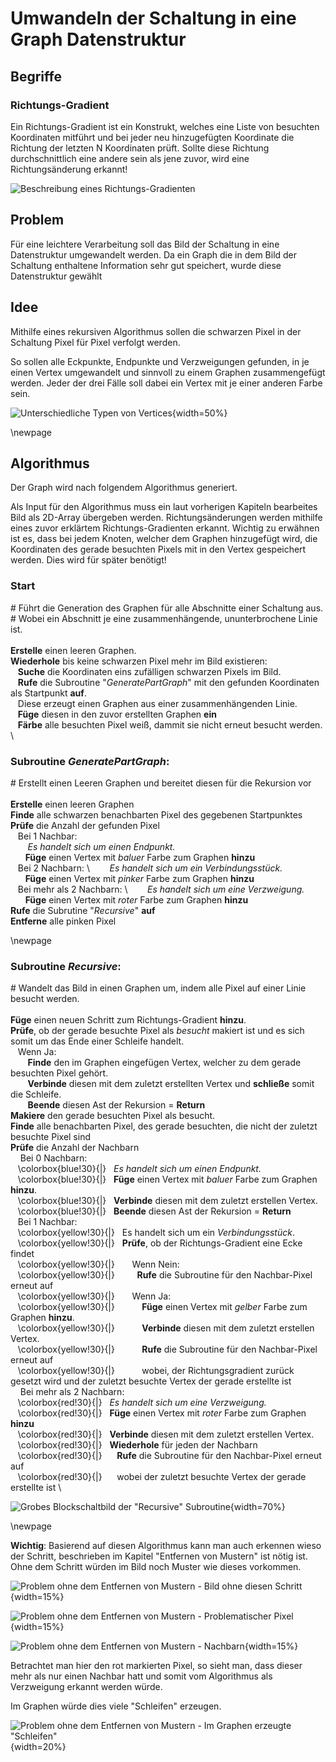# Umwandeln der Schaltung in eine Graph Datenstruktur

## Begriffe

### Richtungs-Gradient
Ein Richtungs-Gradient ist ein Konstrukt, welches eine Liste von besuchten Koordinaten mitführt und bei jeder neu hinzugefügten Koordinate die Richtung der letzten N Koordinaten prüft. Sollte diese Richtung durchschnittlich eine andere sein als jene zuvor, wird eine Richtungsänderung erkannt!

![Beschreibung eines Richtungs-Gradienten](.\Dateien\RichtungsGradient.png) 

## Problem
Für eine leichtere Verarbeitung soll das Bild der Schaltung in eine Datenstruktur umgewandelt werden. Da ein Graph die in dem Bild der Schaltung enthaltene Information sehr gut speichert, wurde diese Datenstruktur gewählt

## Idee
Mithilfe eines rekursiven Algorithmus sollen die schwarzen Pixel in der Schaltung Pixel für Pixel verfolgt werden.

So sollen alle Eckpunkte, Endpunkte und Verzweigungen gefunden, in je einen Vertex umgewandelt und sinnvoll zu einem Graphen zusammengefügt werden. Jeder der drei Fälle soll dabei ein Vertex mit je einer anderen Farbe sein.

![Unterschiedliche Typen von Vertices](.\Dateien\SchaltungBild1.png){width=50%}

<!--
## Umsetzung

![Beispiel Szenario](.\Dateien\AlgorithmusBild1.png){width=60%}

![Der von oben generierte Graph bei den einzelnen Zwischenschritten](.\Dateien\AlgorithmusBild2.png){width=60%}
-->
\newpage

## Algorithmus

Der Graph wird nach folgendem Algorithmus generiert.

Als Input für den Algorithmus muss ein laut vorherigen Kapiteln bearbeites Bild als 2D-Array übergeben werden.
Richtungsänderungen werden mithilfe eines zuvor erklärtem Richtungs-Gradienten erkannt.
Wichtig zu erwähnen ist es, dass bei jedem Knoten, welcher dem Graphen hinzugefügt wird, die Koordinaten des gerade besuchten Pixels mit in den Vertex gespeichert werden. Dies wird für später benötigt!


### Start
\# Führt die Generation des Graphen für alle Abschnitte einer Schaltung aus. \
\# Wobei ein Abschnitt je eine zusammenhängende, ununterbrochene Linie ist. \
\
**Erstelle** einen leeren Graphen.\
**Wiederhole** bis keine schwarzen Pixel mehr im Bild existieren: \
&nbsp;&nbsp;&nbsp;**Suche** die Koordinaten eins zufälligen schwarzen Pixels im Bild. \
&nbsp;&nbsp;&nbsp;**Rufe** die Subroutine "*GeneratePartGraph*" mit den gefunden Koordinaten als Startpunkt **auf**. \
&nbsp;&nbsp;&nbsp;Diese erzeugt einen Graphen aus einer zusammenhängenden Linie. \
&nbsp;&nbsp;&nbsp;**Füge** diesen in den zuvor erstellten Graphen **ein**\
&nbsp;&nbsp;&nbsp;**Färbe** alle besuchten Pixel weiß, dammit sie nicht erneut besucht werden. \


### Subroutine *GeneratePartGraph*:
\# Erstellt einen Leeren Graphen und bereitet diesen für die Rekursion vor \
\
**Erstelle** einen leeren Graphen \
**Finde** alle schwarzen benachbarten Pixel des gegebenen Startpunktes \
**Prüfe** die Anzahl der gefunden Pixel \
&nbsp;&nbsp;&nbsp;Bei 1 Nachbar: \
&nbsp;&nbsp;&nbsp;&nbsp;&nbsp;&nbsp; _Es handelt sich um einen Endpunkt._ \
&nbsp;&nbsp;&nbsp;&nbsp;&nbsp;&nbsp;**Füge** einen Vertex mit *baluer* Farbe zum Graphen **hinzu** \
&nbsp;&nbsp;&nbsp;Bei 2 Nachbarn: \ 
&nbsp;&nbsp;&nbsp;&nbsp;&nbsp;&nbsp; _Es handelt sich um ein Verbindungsstück._ \
&nbsp;&nbsp;&nbsp;&nbsp;&nbsp;&nbsp;**Füge** einen Vertex mit *pinker* Farbe zum Graphen **hinzu** \
&nbsp;&nbsp;&nbsp;Bei mehr als 2 Nachbarn: \ 
&nbsp;&nbsp;&nbsp;&nbsp;&nbsp;&nbsp; _Es handelt sich um eine Verzweigung._ \
&nbsp;&nbsp;&nbsp;&nbsp;&nbsp;&nbsp;**Füge** einen Vertex mit *roter* Farbe zum Graphen **hinzu** \
**Rufe** die Subrutine "*Recursive*" **auf** \
**Entferne** alle pinken Pixel

\newpage

### Subroutine *Recursive*:
\# Wandelt das Bild in einen Graphen um, indem alle Pixel auf einer Linie besucht werden.\
\
**Füge** einen neuen Schritt zum Richtungs-Gradient **hinzu**. \
**Prüfe**, ob der gerade besuchte Pixel als *besucht* makiert ist und es sich somit um das Ende einer Schleife handelt. \
&nbsp;&nbsp;&nbsp;Wenn Ja: \
&nbsp;&nbsp;&nbsp;&nbsp;&nbsp;&nbsp; **Finde** den im Graphen eingefügen Vertex, welcher zu dem gerade besuchten Pixel gehört. \
&nbsp;&nbsp;&nbsp;&nbsp;&nbsp;&nbsp; **Verbinde** diesen mit dem zuletzt erstellten Vertex und **schließe** somit die Schleife. \
&nbsp;&nbsp;&nbsp;&nbsp;&nbsp;&nbsp; **Beende** diesen Ast der Rekursion = **Return** \
**Makiere** den gerade besuchten Pixel als besucht. \
**Finde** alle benachbarten Pixel, des gerade besuchten, die nicht der zuletzt besuchte Pixel sind \
**Prüfe** die Anzahl der Nachbarn \
&nbsp;&nbsp;&nbsp; Bei 0 Nachbarn: \
&nbsp;&nbsp;&nbsp;\colorbox{blue!30}{|}&nbsp;&nbsp; _Es handelt sich um einen Endpunkt._ \
&nbsp;&nbsp;&nbsp;\colorbox{blue!30}{|}&nbsp;&nbsp; **Füge** einen Vertex mit *baluer* Farbe zum Graphen **hinzu**. \
&nbsp;&nbsp;&nbsp;\colorbox{blue!30}{|}&nbsp;&nbsp; **Verbinde** diesen mit dem zuletzt erstellen Vertex. \
&nbsp;&nbsp;&nbsp;\colorbox{blue!30}{|}&nbsp;&nbsp; **Beende** diesen Ast der Rekursion = **Return** \
&nbsp;&nbsp;&nbsp;Bei 1 Nachbar: \
&nbsp;&nbsp;&nbsp;\colorbox{yellow!30}{|}&nbsp;&nbsp; Es handelt sich um ein *Verbindungsstück*. \
&nbsp;&nbsp;&nbsp;\colorbox{yellow!30}{|}&nbsp;&nbsp; **Prüfe**, ob der Richtungs-Gradient eine Ecke findet \
&nbsp;&nbsp;&nbsp;\colorbox{yellow!30}{|}&nbsp;&nbsp;&nbsp;&nbsp; &nbsp;&nbsp;Wenn Nein: \
&nbsp;&nbsp;&nbsp;\colorbox{yellow!30}{|}&nbsp;&nbsp;&nbsp;&nbsp;&nbsp;&nbsp;&nbsp;&nbsp; **Rufe** die Subroutine für den Nachbar-Pixel erneut auf \
&nbsp;&nbsp;&nbsp;\colorbox{yellow!30}{|}&nbsp;&nbsp;&nbsp;&nbsp;&nbsp;&nbsp; Wenn Ja: \
&nbsp;&nbsp;&nbsp;\colorbox{yellow!30}{|}&nbsp;&nbsp;&nbsp;&nbsp;&nbsp;&nbsp;&nbsp;&nbsp;&nbsp;&nbsp; **Füge** einen Vertex mit *gelber* Farbe zum Graphen **hinzu**. \
&nbsp;&nbsp;&nbsp;\colorbox{yellow!30}{|}&nbsp;&nbsp;&nbsp;&nbsp;&nbsp;&nbsp;&nbsp;&nbsp;&nbsp;&nbsp; **Verbinde** diesen mit dem zuletzt erstellen Vertex. \
&nbsp;&nbsp;&nbsp;\colorbox{yellow!30}{|}&nbsp;&nbsp;&nbsp;&nbsp;&nbsp;&nbsp;&nbsp;&nbsp;&nbsp;&nbsp; **Rufe** die Subroutine für den Nachbar-Pixel erneut auf \
&nbsp;&nbsp;&nbsp;\colorbox{yellow!30}{|}&nbsp;&nbsp;&nbsp;&nbsp;&nbsp;&nbsp;&nbsp;&nbsp;&nbsp;&nbsp; wobei, der Richtungsgradient zurück gesetzt wird und der zuletzt besuchte Vertex der gerade erstellte ist \
&nbsp;&nbsp;&nbsp; Bei mehr als 2 Nachbarn: \
&nbsp;&nbsp;&nbsp;\colorbox{red!30}{|}&nbsp;&nbsp; _Es handelt sich um eine Verzweigung._ \
&nbsp;&nbsp;&nbsp;\colorbox{red!30}{|}&nbsp;&nbsp; **Füge** einen Vertex mit *roter* Farbe zum Graphen **hinzu** \
&nbsp;&nbsp;&nbsp;\colorbox{red!30}{|}&nbsp;&nbsp; **Verbinde** diesen mit dem zuletzt erstellen Vertex. \
&nbsp;&nbsp;&nbsp;\colorbox{red!30}{|}&nbsp;&nbsp; **Wiederhole** für jeden der Nachbarn \
&nbsp;&nbsp;&nbsp;\colorbox{red!30}{|}&nbsp;&nbsp;&nbsp;&nbsp;&nbsp; **Rufe** die Subroutine für den Nachbar-Pixel erneut auf \
&nbsp;&nbsp;&nbsp;\colorbox{red!30}{|}&nbsp;&nbsp;&nbsp;&nbsp;&nbsp; wobei der zuletzt besuchte Vertex der gerade erstellte ist \

![Grobes Blockschaltbild der "Recursive" Subroutine](.\Dateien\AlgorithmusBlockschaltbild.png){width=70%}

\newpage

**Wichtig**: Basierend auf diesen Algorithmus kann man auch erkennen wieso der Schritt, beschrieben im Kapitel "Entfernen von Mustern" ist nötig ist. Ohne dem Schritt würden im Bild noch Muster wie dieses vorkommen.

![Problem ohne dem Entfernen von Mustern - Bild ohne diesen Schritt](.\Dateien\ProblemMitEcken1){width=15%}

![Problem ohne dem Entfernen von Mustern - Problematischer Pixel](.\Dateien\ProblemMitEcken2){width=15%}

![Problem ohne dem Entfernen von Mustern - Nachbarn](.\Dateien\ProblemMitEcken3){width=15%}

Betrachtet man hier den rot markierten Pixel, so sieht man, dass dieser mehr als nur einen Nachbar hatt und somit vom Algorithmus als Verzweigung erkannt werden würde.

Im Graphen würde dies viele "Schleifen" erzeugen.

![Problem ohne dem Entfernen von Mustern - Im Graphen erzeugte "Schleifen" ](.\Dateien\ProblemMitEcken4){width=20%}

<!---
```
erstelle ein leeres Graph Objekt
while - es existieren noch schwarze Pixel im Bild
	finde die Koordinaten eines zufälligen schwarzen Pixels
	führe "generatePartGraph" mit gefunden Koordinaten aus
	führe den generierten Graphen mit dem zuvor erstellen zusammen
	färbe alle besuchten Pixel weiß
```
-->
<!---
```
subroutine "generatePartGraph"(startPoint):

	finde alle schwarzen benachbarten Pixel des gegebenen Startpunktes

	je nach Anzahl der gefunden Pixel
	 	1 Nachbar:Endpunkt
			füge einen Vertex mit der blauen Farbe hinzu
	 	2 Nachbarn:Ein normales Verbindungsstück
		 	füge einen Vertex mit der pinken Farbe hinzu
	 	mehr als 2 Nachbarn:Eine Verzweigung
			füge einen Vertex mit der roter Farbe hinzu

	rufe die Subroutine "rekursiv" auf mit:
		currentPixel = startPunkt
		lastPixel = [0,0]
		lastGraphNode = zuvor erzeugter Vertex
		directionGradient = neuer Richtungs Gradient

	return erstellen Graph und besuchte Pixel

```
-->
<!--
```
subroutine "rekursiv"(currentPixel,lastPixel,lastGraphNode,directionGradient)
	füge einen neuen Schritt zum Richtungs-Gradient hinzu

	prüfe ob der gereade besuchte Pixel bereits zuvor besucht wurde
		wenn ja ->
			verbinde den Verbindungs-Vertex mit dem letzt erstellten Vertex
			return

	markiere den gerade besuchten Pixel als besucht

	hole alle zum gerade besuchten Pixel benachbarten Pixel
		jedoch nicht den zuvor besuchten Pixel

	je nach Anzahl der Nachbarn:
		0 Nachbarn: Endpunkt
			füge einen Endpunkt-Vertex zum Graphen hinzu
			verbinde diesen mit dem zuletzt erstellen Vertex

		1 Nachbar: einfache Verbindungslinie
			prüfe ob der Richtungs-Gradient eine Ecke findet
				wenn ja ->
					füge einen Eckpunkt-Vertex  zum Graphen hinzu
					verbinde diesen mit dem zuletzt erstellen Vertex
					rufe die Subroutine "rekursiv" auf mit:
						currentPixel = Nachbar-Pixel
						lastPixel = gerade besuchter Pixel
						lastGraphNode = gerade erstellter Vertex
						directionGradient = neuer Richtungs-Gradient
				wenn nein -> 
	            	rufe die Subroutine "rekursiv" auf mit:
						currentPixel = Nachbar-Pixel
						lastPixel = gerade besuchter Pixel
						lastGraphNode = zuletzt erstellter Vertex
						directionGradient = Richtungs-Gradient
		mehr als 1 Nachbar:
			füge dem Graphen einen Verzweigungs-Vertex und
			verbinde diesen mit dem zuletzt erstellen Vertex
	
	        für jeden Nachbar:
	        	rufe die Subroutine "rekursiv" auf mit:
					currentPixel = Nachbar-Pixel
					lastPixel = gerade besuchter Pixel
					lastGraphNode = gerade erstellter Vertex
					directionGradient = Richtungs-Gradient
```
-->